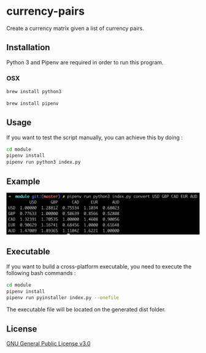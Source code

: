 # currency-pairs
Create a currency matrix given a list of currency pairs.

## Installation

Python 3 and Pipenv are required in order to run this program.

### OSX

```bash
brew install python3
```
```bash
brew install pipenv
```

## Usage

If you want to test the script manually, you can achieve this by doing :

```bash
cd module
pipenv install
pipenv run python3 index.py
```

## Example

<p align="center">
  <img src="assets/usage-example.png" width="650">
</p>

## Executable

If you want to build a cross-platform executable, you need to execute the following bash commands :

```bash
cd module
pipenv install
pipenv run pyinstaller index.py --onefile
```

The executable file will be located on the generated dist folder.

## License

[GNU General Public License v3.0](https://www.gnu.org/licenses/gpl-3.0.en.html)